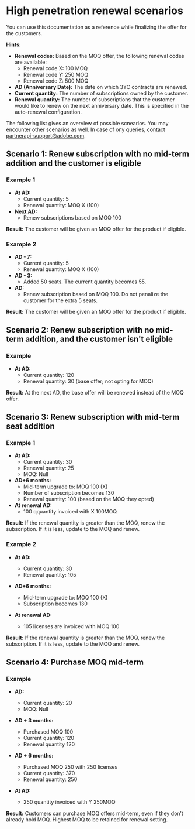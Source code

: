 # High penetration renewal scenarios

You can use this documentation as a reference while finalizing the offer for the customers.

**Hints:**

- **Renewal codes:** Based on the MOQ offer, the following renewal codes are available:
  - Renewal code X: 100 MOQ
  - Renewal code Y: 250 MOQ
  - Renewal code Z: 500 MOQ
- **AD (Anniversary Date):**  The date on which 3YC contracts are renewed.
- **Current quantity:** The number of subscriptions owned by the customer.
-  **Renewal quantity:** The number of subscriptions that the customer would like to renew on the next anniversary date. This is specified in the auto-renewal configuration.

The following list gives an overview of possible scnearios. You may encounter other scenarios as well. In case of ony queries, contact [partnerapi-support@adobe.com](mailto:partnerapi-support@adobe.com).

## Scenario 1: Renew subscription with no mid-term addition and the customer is eligible

### Example 1

- **At AD:**
  - Current quantity: 5
  - Renewal quantity: MOQ X (100)
- **Next AD:**
  - Renew subscriptions based on MOQ 100

**Result:** The customer will be given an MOQ offer for the product if eligible.

### Example 2

- **AD - 7:**
  - Current quantity: 5
  - Renewal quantity: MOQ X (100)
- **AD - 3:**
  - Added 50 seats. The current quantity becomes 55.
- **AD:**
  - Renew subscription based on MOQ 100. Do not penalize the customer for the extra 5 seats.

**Result:** The customer will be given an MOQ offer for the product if eligible.

## Scenario 2: Renew subscription with no mid-term addition, and the customer isn't eligible

### Example

- **At AD:**
  - Current quantity: 120
  - Renewal quantity: 30 (base offer; not opting for MOQ)

**Result:** At the next AD, the base offer will be renewed instead of the MOQ offer.

## Scenario 3: Renew subscription with mid-term seat addition

### Example 1

- **At AD:**
  - Current quantity: 30
  - Renewal quantity: 25
  - MOQ: Null
- **AD+6 months:**
  - Mid-term upgrade to: MOQ 100 (X)
  - Number of subscription becomes 130
  - Renewal quantity: 100 (based on the MOQ they opted)
- **At renewal AD:**
  - 100 qquantity invoiced with X 100MOQ

**Result:** If the renewal quantity is greater than the MOQ, renew the subscription. If it is less, update to the MOQ and renew.

### Example 2

- **At AD:**
  - Current quantity: 30
  - Renewal quantity: 105
- **AD+6 months:**
  - Mid-term upgrade to: MOQ 100 (X)
  - Subscription becomes 130

- **At renewal AD:**
  - 105 licenses are invoiced with MOQ 100

**Result:** If the renewal quantity is greater than the MOQ, renew the subscription. If it is less, update to the MOQ and renew.

## Scenario 4: Purchase MOQ mid-term

### Example

- **AD:**
  - Current quantity: 20
  - MOQ: Null

- **AD + 3 months:**
  - Purchased MOQ 100
  - Current quantity: 120
  - Renewal quantity 120

- **AD + 6 months:**
  - Purchased MOQ 250 with 250 licenses
  - Current quantity: 370
  - Renewal quantity: 250

- **At AD:**
  - 250 quantity invoiced with Y 250MOQ

**Result:** Customers can purchase MOQ offers mid-term, even if they don’t already hold MOQ. Highest MOQ to be retained for renewal setting.
